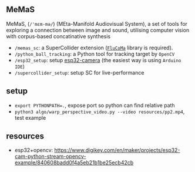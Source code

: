 ## MeMaS 

MeMaS, (`/'mɛm-mə/`) (MEta-Manifold Audiovisual System), a set of tools for exploring a connection between image and sound, utilising computer vision with corpus-based concatinative synthesis

- `/memas_sc`: a SuperCollider extension ([`FluCoMa`](https://github.com/flucoma/flucoma-sc/releases/tag/1.0.7) library is required).
- `/python_ball_tracking`: a Python tool for tracking target by `OpenCV`
- `/esp32_setup`: setup [esp32-camera](https://th.cytron.io/c-camera-image-sensor/p-esp32-cam-wireless-iot-vision-development-board) (the easiest way is using `Arduino IDE`)
- `/supercollider_setup`: setup SC for live-performance

## setup
- `export PYTHONPATH=.`, expose port so python can find relative path   
- `python3 algo/warp_perspective_video.py --video resources/pp2.mp4`, test example

## resources
- esp32+opencv: https://www.digikey.com/en/maker/projects/esp32-cam-python-stream-opencv-example/840608badd0f4a5eb21b1be25ecb42cb
